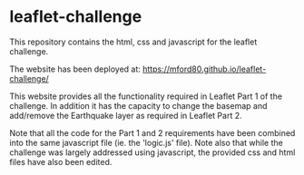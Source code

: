 # leaflet-challenge

This repository contains the html, css and javascript for the leaflet challenge.

The website has been deployed at: https://mford80.github.io/leaflet-challenge/

This website provides all the functionality required in Leaflet Part 1 of the challenge. In addition it has the capacity to change the basemap and add/remove the Earthquake layer as required in Leaflet Part 2.

Note that all the code for the Part 1 and 2 requirements have been combined into the same javascript file (ie. the 'logic.js' file). Note also that while the challenge was largely addressed using javascript, the provided css and html files have also been edited.
